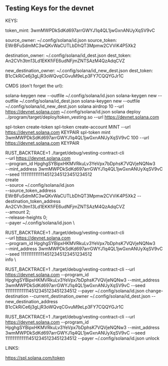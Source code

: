 ## Testing Keys for the devnet

KEYS: 

token_mint: 3wmMWPDkSdKd697arrGWYJ1q4QL1jwGxnANUyXqSV9vC

source_owner: ~/.config/solana/id.json
source_token: EWrBFuSdmMC3wQKvWaCUTLbDhQT3Mpmw2CVViK4P5Xk2

destination_owner: ~/.config/solana/id_dest.json
dest_token: An2CVh3tm13Ld1EKKfiFE6udNFjmZNTSAzM4QzAdqCVZ

new_destination_owner: ~/.config/solana/id_new_dest.json
dest_token: B1cCkRiCe6j3gLjR3oWQvqCGvuM9eLp3FY7CQQYGJr1C

CMDS (don't forget the url):

solana-keygen new --outfile ~/.config/solana/id.json
solana-keygen new --outfile ~/.config/solana/id_dest.json
solana-keygen new --outfile ~/.config/solana/id_new_dest.json
solana airdrop 10 --url https://devnet.solana.com ~/.config/solana/id.json
solana deploy ../program/target/deploy/token_vesting.so --url https://devnet.solana.com

spl-token create-token
spl-token create-account MINT --url https://devnet.solana.com KEYPAIR
spl-token mint 3wmMWPDkSdKd697arrGWYJ1q4QL1jwGxnANUyXqSV9vC 100 --url https://devnet.solana.com KEYPAIR


RUST_BACKTRACE=1 ./target/debug/vesting-contract-cli                                \
--url https://devnet.solana.com                                                     \
--program_id HpghgSYBipxHKMVRkuLv3YeVpx7bDphsK7VQVjeNQNw3                           \
--mint_address 3wmMWPDkSdKd697arrGWYJ1q4QL1jwGxnANUyXqSV9vC                         \
--seed 11111111111114512345123451234512                                             \
create                                                                              \
--source ~/.config/solana/id.json                                                   \
--source_token_address EWrBFuSdmMC3wQKvWaCUTLbDhQT3Mpmw2CVViK4P5Xk2
--destination_token_address An2CVh3tm13Ld1EKKfiFE6udNFjmZNTSAzM4QzAdqCVZ            \
--amount 2;                                                                        \
--release-heights 0;                                                                        \
--payer ~/.config/solana/id.json                                                    \

RUST_BACKTRACE=1 ./target/debug/vesting-contract-cli                                \
--url https://devnet.solana.com                                                     \
--program_id HpghgSYBipxHKMVRkuLv3YeVpx7bDphsK7VQVjeNQNw3                           \
--mint_address 3wmMWPDkSdKd697arrGWYJ1q4QL1jwGxnANUyXqSV9vC                         \
--seed 11111111111114512345123451234512                                             \
info                                                                                \

RUST_BACKTRACE=1 ./target/debug/vesting-contract-cli 
--url https://devnet.solana.com
--program_id HpghgSYBipxHKMVRkuLv3YeVpx7bDphsK7VQVjeNQNw3 
--mint_address 3wmMWPDkSdKd697arrGWYJ1q4QL1jwGxnANUyXqSV9vC 
--seed 11111111111114512345123451234512 
--payer ~/.config/solana/id.json 
change-destination 
--current_destination_owner ~/.config/solana/id_dest.json 
--new_destination_address B1cCkRiCe6j3gLjR3oWQvqCGvuM9eLp3FY7CQQYGJr1C


RUST_BACKTRACE=1 ./target/debug/vesting-contract-cli 
--url https://devnet.solana.com 
--program_id HpghgSYBipxHKMVRkuLv3YeVpx7bDphsK7VQVjeNQNw3 
--mint_address 3wmMWPDkSdKd697arrGWYJ1q4QL1jwGxnANUyXqSV9vC 
--seed 11111111111114512345123451234512 
--payer ~/.config/solana/id.json 
unlock




LINKS:

https://spl.solana.com/token